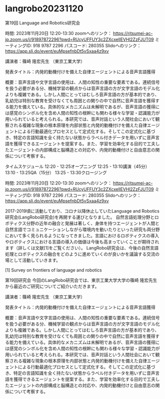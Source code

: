 # langrobo20231120
第19回 Language and Robotics研究会

時間: 2023年11月20日 12:20-13:30 zoomへのリンク： https://ritsumei-ac-jp.zoom.us/j/91897872296?pwd=RUcyUFFUY3c2ZXcxellEVHl2ZzFJUT09 ミーティングID: 918 9787 2296 パスコード: 280355 Slidoへのリンク：https://app.sli.do/event/euMpsefnbDt5vSxaa4z9xv



講演者：篠崎 隆宏先生 （東京工業大学）

発表タイトル：内発的動機付けを備えた自律エージェントによる音声言語獲得

概要：音声言語や文字言語の使用は、人間の知性の重要な要素である。連続信号を扱う必要がある分、機械学習の観点からは音声言語の方が文字言語のモデル化よりも複雑である。しかし人間にとってはむしろ音声言語の方が基本的であり、乳幼児は特別な教育を受けなくても周囲との関りの中で自然に音声言語を獲得する能力を備えている。具体的なメカニズムは未解明であるが、音声言語の獲得には感覚のシンボル化を含め人間の知性の根幹にも関わる様々な学習・認識能力が用いられていると考えられる。本研究では、音声対話という人間社会において観察される複雑な現象の根本原理を内部状態と内発的動機付けを備えた自律エージェントによる行動最適化プロセスとして定式化する。そしてこの定式化に基づき、特定の言語知識を全く持たない状態からラベル付きデータを用いずに音声言語を獲得できるエージェントを提案する。また、学習を効率化する目的で工夫したエージェントの内部構成と脳構造との対応や、内発的動機付けと自由意志の関係について考察する。

タイムスケジュール
12:20 - 12:25オープニング
12:25 - 13:10講演（45分）
13:10 - 13:25QA（15分）
13:25 - 13:30クロージング

時間: 2023年11月20日 12:20-13:30 zoomへのリンク： https://ritsumei-ac-jp.zoom.us/j/91897872296?pwd=RUcyUFFUY3c2ZXcxellEVHl2ZzFJUT09 ミーティングID: 918 9787 2296 パスコード: 280355 Slidoへのリンク：https://app.sli.do/event/euMpsefnbDt5vSxaa4z9xv 

2017-2019頃に活動しており、コロナ以降休止していたLanguage and Robotics研究会(LangRobo研究会)を再開する運びとなりました。 自然言語処理分野とロボティクス分野の近年の融合と発展は著しく、身体を持つエージェントが人間と自然言語でコミュニケーションしながら環境内を動いたりといった研究も両分野において多く見られるようになってきました。言語におけるロボティクスの導入やロボティクスにおける言語の導入の価値は今後も高まっていくことが期待されます（詳しくは文献[1]をご覧ください）。 LangRobo研究会は、今後の自然言語処理とロボティクスの融合をどのように進めていくのが良いかを議論する交流の場として活動していきます。

[1] Survey on frontiers of language and robotics

第19回研究会
今回のLangRobo研究会では、東京工業大学大学の篠崎 隆宏先生から最近のご研究についてご紹介いただきます。

講演者：篠崎 隆宏先生 （東京工業大学）

発表タイトル：内発的動機付けを備えた自律エージェントによる音声言語獲得

概要：音声言語や文字言語の使用は、人間の知性の重要な要素である。連続信号を扱う必要がある分、機械学習の観点からは音声言語の方が文字言語のモデル化よりも複雑である。しかし人間にとってはむしろ音声言語の方が基本的であり、乳幼児は特別な教育を受けなくても周囲との関りの中で自然に音声言語を獲得する能力を備えている。具体的なメカニズムは未解明であるが、音声言語の獲得には感覚のシンボル化を含め人間の知性の根幹にも関わる様々な学習・認識能力が用いられていると考えられる。本研究では、音声対話という人間社会において観察される複雑な現象の根本原理を内部状態と内発的動機付けを備えた自律エージェントによる行動最適化プロセスとして定式化する。そしてこの定式化に基づき、特定の言語知識を全く持たない状態からラベル付きデータを用いずに音声言語を獲得できるエージェントを提案する。また、学習を効率化する目的で工夫したエージェントの内部構成と脳構造との対応や、内発的動機付けと自由意志の関係について考察する。
